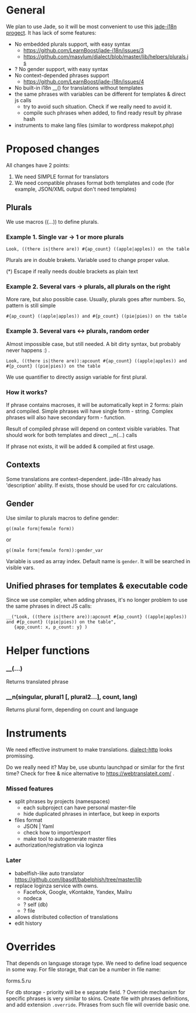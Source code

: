 
General
=======

We plan to use Jade, so it will be most convenient to use this [jade-i18n progect](https://github.com/LearnBoost/jade-i18n).
It has lack of some features:

- No embedded plurals support, with easy syntax
  - https://github.com/LearnBoost/jade-i18n/issues/3
  - https://github.com/masylum/dialect/blob/master/lib/helpers/plurals.js
- ? No gender support, with easy syntax
- No context-depended phrases support
  - https://github.com/LearnBoost/jade-i18n/issues/4
- No built-in i18n __() for translations without templates
- the same phrases with variables can be different for templates & direct js calls
  - try to avoid such situation. Check if we really need to avoid it.
  - compile such phrases when added, to find ready result by phrase hash
- instruments to make lang files (similar to wordpress makepot.php)

Proposed changes
================

All changes have 2 points:

1. We need SIMPLE format for translators
2. We need compatible phrases format both templates and code (for example, JSON/XML output don't need templates)

Plurals
-------

We use macros ((...)) to define plurals.

### Example 1. Single var -> 1 or more plurals

    Look, ((there is|there are)) #{ap_count} ((apple|apples)) on the table

Plurals are in double brakets. Variable used to change proper value.

(*) Escape if really needs double brackets as plain text

### Example 2. Several vars -> plurals, all plurals on the right

More rare, but also possible case. Usually, plurals goes after numbers.
So, pattern is still simple

    #{ap_count} ((apple|apples)) and #{p_count} ((pie|pies)) on the table

### Example 3. Several vars <-> plurals, random order

Almost impossible case, but still needed. A bit dirty syntax, but probably never happens :) .

    Look, ((there is|there are)):apcount #{ap_count} ((apple|apples)) and #{p_count} ((pie|pies)) on the table

We use quantifier to directly assign variable for first plural.

### How it works?

If phrase contains macroses, it will be automatically kept in 2 forms: plain and compiled. Simple phrases
will have single form - string. Complex phrases will also have secondary form - function.

Result of compiled phrase will depend on context visible variables. That should work for both
templates and direct __n(...) calls

If phrase not exists, it will be added & compiled at first usage.

Contexts
--------

Some translations are context-dependent. jade-i18n already has 'description' ability. If exists, those should be used
for crc calculations.

Gender
------

Use similar to plurals macros to define gender:

    g((male form|female form))

or

    g((male form|female form)):gender_var

Variable is used as array index. Default name is `gender`. It will be searched in visible vars.


Unified phrases for templates & executable code
-----------------------------------------------

Since we use compiler, when adding phrases, it's no longer problem to use the same phrases in direct JS calls:

    __("Look, ((there is|there are)):apcount #{ap_count} ((apple|apples)) and #{p_count} ((pie|pies)) on the table",
       {app_count: x, p_count: y} )


Helper functions
================

### __(...)

Returns translated phrase

### __n(singular, plural1 [, plural2...], count, lang)

Returns plural form, depending on count and language


Instruments
===========

We need effective instrument to make translations. [dialect-http](https://github.com/masylum/dialect-http)
looks promissing.

Do we really need it? May be, use ubuntu launchpad or similar for the first time? Check for free & nice
alternative to https://webtranslateit.com/ .


### Missed features

- split phrases by projects (namespaces)
  - each subproject can have personal master-file
  - hide duplicated phrases in interface, but keep in exports
- files format
  - JSON | Yaml
  - check how to import/export
  - make tool to autogenerate master files
- authorization/registration via loginza


### Later

- babelfish-like auto translator https://github.com/jbasdf/babelphish/tree/master/lib
- replace loginza service with owns.
  - Facefook, Google, vKontakte, Yandex, Mailru
  - nodeca
  - ? self (db)
  - ? file
- allows distributed collection of translations
- edit history


Overrides
=========

That depends on language storage type. We need to define load sequence in some way. For
file storage, that can be a number in file name:

   forms.5.ru

For db storage - priority will be e separate field.
? Override mechanism for specific phrases is very similar to skins. Create file with
phrases definitions, and add extension `.override`. Phrases from such file will override
basic one.
